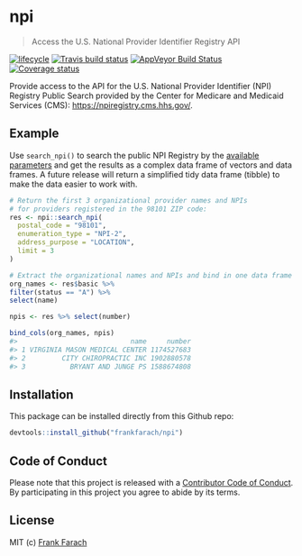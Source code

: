 
<!-- README.md is generated from README.Rmd. Please edit that file -->
npi
===

> Access the U.S. National Provider Identifier Registry API

[![lifecycle](https://img.shields.io/badge/lifecycle-experimental-orange.svg)](https://www.tidyverse.org/lifecycle/#experimental) [![Travis build status](https://travis-ci.org/frankfarach/npi.svg?branch=master)](https://travis-ci.org/frankfarach/npi) [![AppVeyor Build Status](https://ci.appveyor.com/frankfarach/npi)](https://ci.appveyor.com/api/projects/status/github//frankfarach/npi/?branch=master&svg=true) [![Coverage status](https://codecov.io/gh/frankfarach/npi/branch/master/graph/badge.svg)](https://codecov.io/github/frankfarach/npi?branch=master)

Provide access to the API for the U.S. National Provider Identifier (NPI) Registry Public Search provided by the Center for Medicare and Medicaid Services (CMS): <https://npiregistry.cms.hhs.gov/>.

Example
-------

Use `search_npi()` to search the public NPI Registry by the [available parameters](https://npiregistry.cms.hhs.gov/registry/help-api) and get the results as a complex data frame of vectors and data frames. A future release will return a simplified tidy data frame (tibble) to make the data easier to work with.

``` r
# Return the first 3 organizational provider names and NPIs
# for providers registered in the 98101 ZIP code:
res <- npi::search_npi(
  postal_code = "98101",
  enumeration_type = "NPI-2",
  address_purpose = "LOCATION",
  limit = 3
)

# Extract the organizational names and NPIs and bind in one data frame
org_names <- res$basic %>%
filter(status == "A") %>%
select(name)

npis <- res %>% select(number)

bind_cols(org_names, npis)
#>                            name     number
#> 1 VIRGINIA MASON MEDICAL CENTER 1174527683
#> 2         CITY CHIROPRACTIC INC 1902880578
#> 3           BRYANT AND JUNGE PS 1588674808
```

Installation
------------

This package can be installed directly from this Github repo:

``` r
devtools::install_github("frankfarach/npi")
```

Code of Conduct
---------------

Please note that this project is released with a [Contributor Code of Conduct](CODE_OF_CONDUCT.md). By participating in this project you agree to abide by its terms.

License
-------

MIT (c) [Frank Farach](https://github.com/frankfarach)
